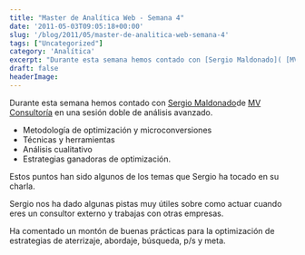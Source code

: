 ```yaml
---
title: "Master de Analítica Web - Semana 4"
date: '2011-05-03T09:05:18+00:00'
slug: '/blog/2011/05/master-de-analitica-web-semana-4'
tags: ["Uncategorized"]
category: 'Analítica'
excerpt: "Durante esta semana hemos contado con [Sergio Maldonado]( [MV Consultoría]("
draft: false
headerImage: 
---
```

Durante esta semana hemos contado con [Sergio Maldonado](http://www.linkedin.com/in/sergiomaldonado)de [MV Consultoría](http://static.squarespace.com/static/5303797ae4b0c6ad9e43f072/5303ce80e4b0400995a883d6/5303cf35e4b0400995a88b0c/1392758581676/?format=original) en una sesión doble de análisis avanzado.

- Metodología de optimización y microconversiones
- Técnicas y herramientas
- Análisis cualitativo
- Estrategias ganadoras de optimización.

Estos puntos han sido algunos de los temas que Sergio ha tocado en su charla.

Sergio nos ha dado algunas pistas muy útiles sobre como actuar cuando eres un consultor externo y trabajas con otras empresas.

Ha comentado un montón de buenas prácticas para la optimización de estrategias de aterrizaje, abordaje, búsqueda, p/s y meta.

